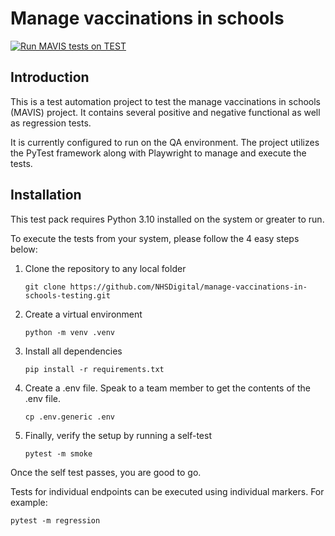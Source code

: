 # Manage vaccinations in schools

[![Run MAVIS tests on TEST](https://github.com/NHSDigital/manage-vaccinations-in-schools-testing/actions/workflows/MAVIS_TEST.yml/badge.svg)](https://github.com/NHSDigital/manage-vaccinations-in-schools-testing/actions/workflows/MAVIS_TEST.yml)

## Introduction

This is a test automation project to test the manage vaccinations in schools (MAVIS) project.  It contains several positive and negative functional as well as regression tests.

It is currently configured to run on the QA environment.  The project utilizes the PyTest framework along with Playwright to manage and execute the tests.

## Installation

This test pack requires Python 3.10 installed on the system or greater to run.

To execute the tests from your system, please follow the 4 easy steps below:

1. Clone the repository to any local folder

   ```console
   git clone https://github.com/NHSDigital/manage-vaccinations-in-schools-testing.git
   ```

1. Create a virtual environment

    ```console
    python -m venv .venv
    ```

1. Install all dependencies

    ```console
    pip install -r requirements.txt
    ```

1. Create a .env file.  Speak to a team member to get the contents of the .env file.

   ```console
   cp .env.generic .env
   ```

1. Finally, verify the setup by running a self-test

    ```console
    pytest -m smoke
    ```

Once the self test passes, you are good to go.

Tests for individual endpoints can be executed using individual markers.  For example:

```console
pytest -m regression
```
